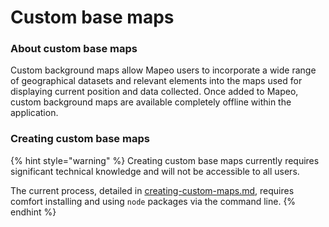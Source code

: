 # Custom base maps

### About custom base maps

Custom background maps allow Mapeo users to incorporate a wide range of geographical datasets and relevant elements into the maps used for displaying current position and data collected. Once added to Mapeo, custom background maps are available completely offline within the application.

### Creating custom base maps

{% hint style="warning" %}
Creating custom base maps currently requires significant technical knowledge and will not be accessible to all users.

The current process, detailed in [creating-custom-maps.md](creating-custom-maps.md "mention"), requires comfort installing and using `node` packages via the command line.
{% endhint %}
